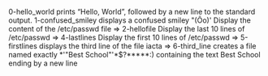 0-hello_world prints “Hello, World”, followed by a new line to the standard output.
1-confused_smiley displays a confused smiley "(Ôo)'
Display the content of the /etc/passwd file => 2-hellofile
Display the last 10 lines of /etc/passwd => 4-lastlines
Display the first 10 lines of /etc/passwd => 5-firstlines
displays the third line of the file iacta => 6-third_line
creates a file named exactly \*\'"Best School"\'\*$\?\*\*\*\*\*:) containing the text Best School ending by a new line
